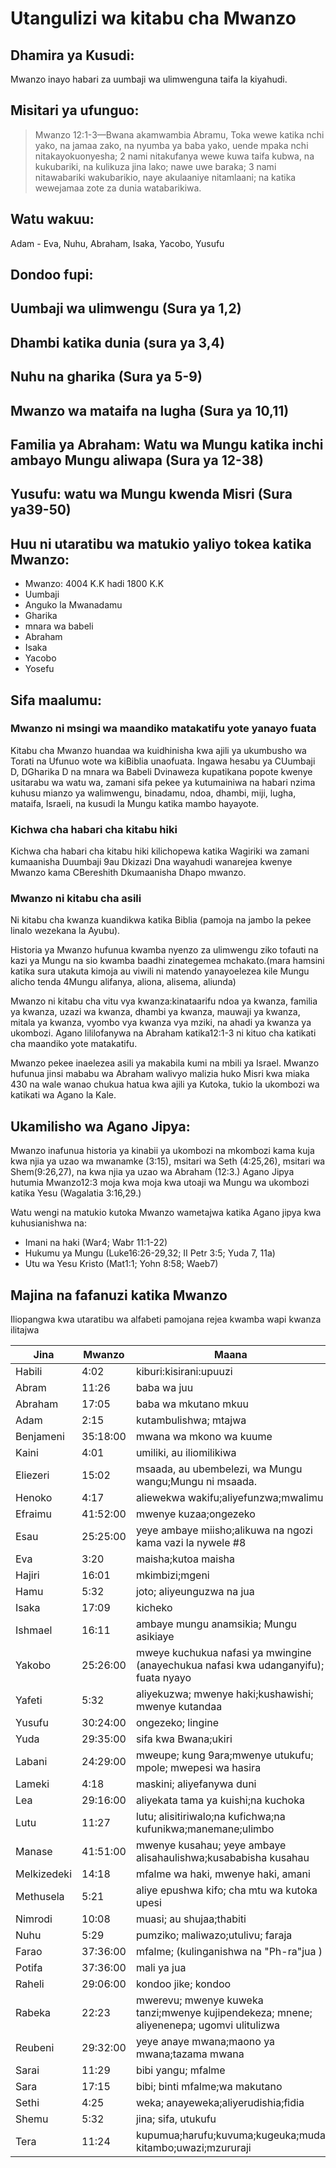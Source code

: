 # Utangulizi wa kitabu cha Mwanzo

## Dhamira ya Kusudi:

Mwanzo inayo habari za uumbaji wa ulimwenguna taifa la kiyahudi.

## Misitari ya ufunguo:

> Mwanzo 12:1-3—Bwana akamwambia Abramu, Toka wewe katika nchi yako, na jamaa zako, na nyumba ya baba yako, uende mpaka nchi nitakayokuonyesha; 2 nami nitakufanya wewe kuwa taifa kubwa, na kukubariki, na kulikuza jina lako; nawe uwe baraka; 3 nami nitawabariki wakubarikio, naye akulaaniye nitamlaani; na katika wewejamaa zote za dunia watabarikiwa.

## Watu wakuu:

Adam - Eva, Nuhu, Abraham, Isaka, Yacobo, Yusufu

## Dondoo fupi:

## Uumbaji wa ulimwengu (Sura ya 1,2)

## Dhambi katika dunia (sura ya 3,4)

## Nuhu na gharika (Sura ya 5-9)

## Mwanzo wa mataifa na lugha (Sura ya 10,11)

## Familia ya Abraham: Watu wa Mungu katika inchi ambayo Mungu aliwapa (Sura ya 12-38)

## Yusufu: watu wa Mungu kwenda Misri (Sura ya39-50)

## Huu ni utaratibu wa matukio yaliyo tokea katika Mwanzo:

- Mwanzo: 4004 K.K hadi 1800 K.K
- Uumbaji
- Anguko la Mwanadamu
- Gharika
- mnara wa babeli
- Abraham
- Isaka
- Yacobo
- Yosefu

## Sifa maalumu:

### Mwanzo ni msingi wa maandiko matakatifu yote yanayo fuata

Kitabu cha Mwanzo huandaa wa kuidhinisha kwa ajili ya ukumbusho wa Torati na Ufunuo wote wa kiBiblia unaofuata. Ingawa hesabu ya CUumbaji D, DGharika D na mnara wa Babeli Dvinaweza kupatikana popote kwenye usitarabu wa watu wa, zamani sifa pekee ya kutumainiwa na habari nzima kuhusu mianzo ya walimwengu, binadamu, ndoa, dhambi, miji, lugha, mataifa, Israeli, na kusudi la Mungu katika mambo hayayote.

### Kichwa cha habari cha kitabu hiki

Kichwa cha habari cha kitabu hiki kilichopewa katika Wagiriki wa zamani kumaanisha Duumbaji 9au Dkizazi Dna wayahudi wanarejea kwenye Mwanzo kama CBereshith Dkumaanisha Dhapo mwanzo.

### Mwanzo ni kitabu cha asili

Ni kitabu cha kwanza kuandikwa katika Biblia (pamoja na jambo la pekee linalo wezekana la Ayubu).

Historia ya Mwanzo hufunua kwamba nyenzo za ulimwengu ziko tofauti na kazi ya Mungu na sio kwamba baadhi zinategemea mchakato.(mara hamsini katika sura utakuta kimoja au viwili ni matendo yanayoelezea kile Mungu alicho tenda 4Mungu alifanya, aliona, alisema, aliunda)

Mwanzo ni kitabu cha vitu vya kwanza:kinataarifu ndoa ya kwanza, familia ya kwanza, uzazi wa kwanza, dhambi ya kwanza, mauwaji ya kwanza, mitala ya kwanza, vyombo vya kwanza vya mziki, na ahadi ya kwanza ya ukombozi. Agano lililofanywa na Abraham katika12:1-3 ni kituo cha katikati cha maandiko yote matakatifu.

Mwanzo pekee inaelezea asili ya makabila kumi na mbili ya Israel. Mwanzo hufunua jinsi mababu wa Abraham walivyo malizia huko Misri kwa miaka 430 na wale wanao chukua hatua kwa ajili ya Kutoka, tukio la ukombozi wa katikati wa Agano la Kale.

## Ukamilisho wa Agano Jipya:

Mwanzo inafunua historia ya kinabii ya ukombozi na mkombozi kama kuja kwa njia ya uzao wa mwanamke (3:15), msitari wa Seth (4:25,26), msitari wa Shem(9:26,27), na kwa njia ya uzao wa Abraham (12:3.) Agano Jipya hutumia Mwanzo12:3 moja kwa moja kwa utoaji wa Mungu wa ukombozi katika Yesu (Wagalatia 3:16,29.)

Watu wengi na matukio kutoka Mwanzo wametajwa katika Agano jipya kwa kuhusianishwa na:

- Imani na haki (War4; Wabr 11:1-22)
- Hukumu ya Mungu (Luke16:26-29,32; II Petr 3:5; Yuda 7, 11a)
- Utu wa Yesu Kristo (Mat1:1; Yohn 8:58; Waeb7)

## Majina na fafanuzi katika Mwanzo

Iliopangwa kwa utaratibu wa alfabeti pamojana rejea kwamba wapi kwanza ilitajwa

| Jina        | Mwanzo   | Maana                                                                                    |
| ----------- | -------- | ---------------------------------------------------------------------------------------- |
| Habili      | 4:02     | kiburi:kisirani:upuuzi                                                                   |
| Abram       | 11:26    | baba wa juu                                                                              |
| Abraham     | 17:05    | baba wa mkutano mkuu                                                                     |
| Adam        | 2:15     | kutambulishwa; mtajwa                                                                    |
| Benjameni   | 35:18:00 | mwana wa mkono wa kuume                                                                  |
| Kaini       | 4:01     | umiliki, au iliomilikiwa                                                                 |
| Eliezeri    | 15:02    | msaada, au ubembelezi, wa Mungu wangu;Mungu ni msaada.                                   |
| Henoko      | 4:17     | aliewekwa wakifu;aliyefunzwa;mwalimu                                                     |
| Efraimu     | 41:52:00 | mwenye kuzaa;ongezeko                                                                    |
| Esau        | 25:25:00 | yeye ambaye miisho;alikuwa na ngozi kama vazi la nywele #8                               |
| Eva         | 3:20     | maisha;kutoa maisha                                                                      |
| Hajiri      | 16:01    | mkimbizi;mgeni                                                                           |
| Hamu        | 5:32     | joto; aliyeunguzwa na jua                                                                |
| Isaka       | 17:09    | kicheko                                                                                  |
| Ishmael     | 16:11    | ambaye mungu anamsikia; Mungu asikiaye                                                   |
| Yakobo      | 25:26:00 | mweye kuchukua nafasi ya mwingine (anayechukua nafasi kwa udanganyifu); fuata nyayo      |
| Yafeti      | 5:32     | aliyekuzwa; mwenye haki;kushawishi; mwenye kutandaa                                      |
| Yusufu      | 30:24:00 | ongezeko; lingine                                                                        |
| Yuda        | 29:35:00 | sifa kwa Bwana;ukiri                                                                     |
| Labani      | 24:29:00 | mweupe; kung 9ara;mwenye utukufu; mpole; mwepesi wa hasira                               |
| Lameki      | 4:18     | maskini; aliyefanywa duni                                                                |
| Lea         | 29:16:00 | aliyekata tama ya kuishi;na kuchoka                                                      |
| Lutu        | 11:27    | lutu; alisitiriwalo;na kufichwa;na kufunikwa;manemane;ulimbo                             |
| Manase      | 41:51:00 | mwenye kusahau; yeye ambaye alisahaulishwa;kusababisha kusahau                           |
| Melkizedeki | 14:18    | mfalme wa haki, mwenye haki, amani                                                       |
| Methusela   | 5:21     | aliye epushwa kifo; cha mtu wa kutoka upesi                                              |
| Nimrodi     | 10:08    | muasi; au shujaa;thabiti                                                                 |
| Nuhu        | 5:29     | pumziko; maliwazo;utulivu; faraja                                                        |
| Farao       | 37:36:00 | mfalme; (kulinganishwa na "Ph-ra"jua )                                                   |
| Potifa      | 37:36:00 | mali ya jua                                                                              |
| Raheli      | 29:06:00 | kondoo jike; kondoo                                                                      |
| Rabeka      | 22:23    | mwerevu; mwenye kuweka tanzi;mwenye kujipendekeza; mnene; aliyenenepa; ugomvi ulitulizwa |
| Reubeni     | 29:32:00 | yeye anaye mwana;maono ya mwana;tazama mwana                                             |
| Sarai       | 11:29    | bibi yangu; mfalme                                                                       |
| Sara        | 17:15    | bibi; binti mfalme;wa makutano                                                           |
| Sethi       | 4:25     | weka; anayeweka;aliyerudishia;fidia                                                      |
| Shemu       | 5:32     | jina; sifa, utukufu                                                                      |
| Tera        | 11:24    | kupumua;harufu;kuvuma;kugeuka;muda kitambo;uwazi;mzururaji                               |

